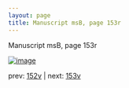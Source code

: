 ```yaml
---
layout: page
title: Manuscript msB, page 153r
---
```


Manuscript msB, page 153r

[![image](http://www.homermultitext.org/iipsrv?OBJ=IIP,1.0&FIF=/project/homer/pyramidal/deepzoom/hmt/vbbifolio/v1/vb_152v_153r.tif&WID=100&CVT=JPEG)](http://www.homermultitext.org/ict2/?urn=urn:cite2:hmt:vbbifolio.v1:vb_152v_153r)

prev:  [152v](../152v) | next:  [153v](../153v)

